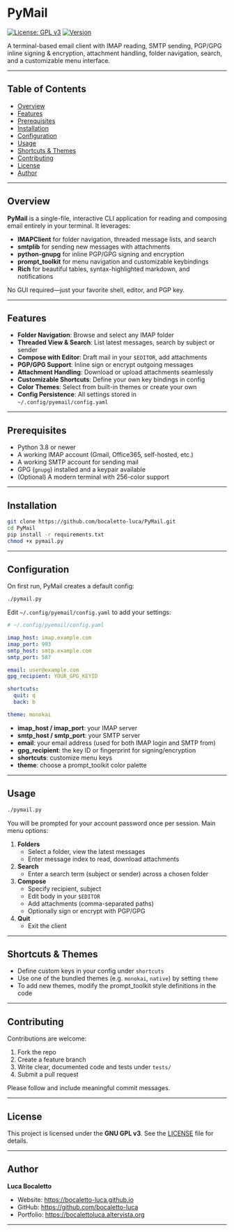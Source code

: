 # PyMail

[![License: GPL v3](https://img.shields.io/badge/License-GPLv3-blue.svg)](LICENSE) [![Version](https://img.shields.io/badge/version-1.0.0-green.svg)](https://github.com/bocaletto-luca/PyMail)

A terminal-based email client with IMAP reading, SMTP sending, PGP/GPG inline signing & encryption, attachment handling, folder navigation, search, and a customizable menu interface.

---

## Table of Contents

- [Overview](#overview)  
- [Features](#features)  
- [Prerequisites](#prerequisites)  
- [Installation](#installation)  
- [Configuration](#configuration)  
- [Usage](#usage)  
- [Shortcuts & Themes](#shortcuts--themes)  
- [Contributing](#contributing)  
- [License](#license)  
- [Author](#author)  

---

## Overview

**PyMail** is a single-file, interactive CLI application for reading and composing email entirely in your terminal. It leverages:

- **IMAPClient** for folder navigation, threaded message lists, and search  
- **smtplib** for sending new messages with attachments  
- **python-gnupg** for inline PGP/GPG signing and encryption  
- **prompt_toolkit** for menu navigation and customizable keybindings  
- **Rich** for beautiful tables, syntax-highlighted markdown, and notifications  

No GUI required—just your favorite shell, editor, and PGP key.

---

## Features

- **Folder Navigation**: Browse and select any IMAP folder  
- **Threaded View & Search**: List latest messages, search by subject or sender  
- **Compose with Editor**: Draft mail in your `$EDITOR`, add attachments  
- **PGP/GPG Support**: Inline sign or encrypt outgoing messages  
- **Attachment Handling**: Download or upload attachments seamlessly  
- **Customizable Shortcuts**: Define your own key bindings in config  
- **Color Themes**: Select from built-in themes or create your own  
- **Config Persistence**: All settings stored in `~/.config/pyemail/config.yaml`  

---

## Prerequisites

- Python 3.8 or newer  
- A working IMAP account (Gmail, Office365, self-hosted, etc.)  
- A working SMTP account for sending mail  
- GPG (`gnupg`) installed and a keypair available  
- (Optional) A modern terminal with 256-color support  

---

## Installation

```bash
git clone https://github.com/bocaletto-luca/PyMail.git
cd PyMail
pip install -r requirements.txt
chmod +x pymail.py
```

---

## Configuration

On first run, PyMail creates a default config:

```bash
./pymail.py
```

Edit `~/.config/pyemail/config.yaml` to add your settings:

```yaml
# ~/.config/pyemail/config.yaml

imap_host: imap.example.com
imap_port: 993
smtp_host: smtp.example.com
smtp_port: 587

email: user@example.com
gpg_recipient: YOUR_GPG_KEYID

shortcuts:
  quit: q
  back: b

theme: monokai
```

- **imap_host / imap_port**: your IMAP server  
- **smtp_host / smtp_port**: your SMTP server  
- **email**: your email address (used for both IMAP login and SMTP from)  
- **gpg_recipient**: the key ID or fingerprint for signing/encryption  
- **shortcuts**: customize menu keys  
- **theme**: choose a prompt_toolkit color palette  

---

## Usage

```bash
./pymail.py
```

You will be prompted for your account password once per session. Main menu options:

1. **Folders**  
   - Select a folder, view the latest messages  
   - Enter message index to read, download attachments  
2. **Search**  
   - Enter a search term (subject or sender) across a chosen folder  
3. **Compose**  
   - Specify recipient, subject  
   - Edit body in your `$EDITOR`  
   - Add attachments (comma-separated paths)  
   - Optionally sign or encrypt with PGP/GPG  
4. **Quit**  
   - Exit the client  

---

## Shortcuts & Themes

- Define custom keys in your config under `shortcuts`  
- Use one of the bundled themes (e.g. `monokai`, `native`) by setting `theme`  
- To add new themes, modify the prompt_toolkit style definitions in the code  

---

## Contributing

Contributions are welcome:

1. Fork the repo  
2. Create a feature branch  
3. Write clear, documented code and tests under `tests/`  
4. Submit a pull request  

Please follow and include meaningful commit messages.

---

## License

This project is licensed under the **GNU GPL v3**. See the [LICENSE](LICENSE) file for details.

---

## Author

**Luca Bocaletto**  
- Website: https://bocaletto-luca.github.io  
- GitHub: https://github.com/bocaletto-luca  
- Portfolio: https://bocalettoluca.altervista.org  

---
